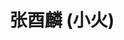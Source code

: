 ---
user: zhangyoulin
title: 张酉麟 (小火)
position: Art Director
company: UC browser
featured: true
talk: keynote
sns: http://weibo.com/xiaohuo

bio: 张酉麟（小火）曾就职于新浪、腾讯、百度、雅虎、联想研究院，现效力于阿里巴巴UC浏览器，任职艺术指导。十年以上体验设计、互联网、图形界面设计经验。早年和朋友创办iconfans（现UI中国），投资设计师的咖啡馆，发起Dribbble华人帮组织，并与优秀网页设计、站酷网、意匠id、Ixdc、ChinaUI等组织关系紧密，为当前互联网公司中最具个人影响力的设计大咖。

biocn: 张酉麟（小火）曾就职于新浪、腾讯、百度、雅虎、联想研究院，现效力于阿里巴巴UC浏览器，任职艺术指导。十年以上体验设计、互联网、图形界面设计经验。早年和朋友创办iconfans（现UI中国），投资设计师的咖啡馆，发起Dribbble华人帮组织，并与优秀网页设计、站酷网、意匠id、Ixdc、ChinaUI等组织关系紧密，为当前互联网公司中最具个人影响力的设计大咖。
---